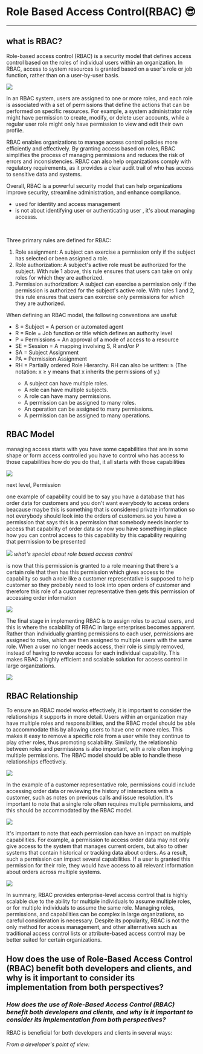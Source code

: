 <h1>Role Based Access Control(RBAC) 😎</h1>
<hr>
<h2>what is RBAC?</h2>

<p>Role-based access control (RBAC) is a security model that defines access control based on the roles of individual users within an organization. In RBAC, access to system resources is granted based on a user's role or job function, rather than on a user-by-user basis.</p>
<img src="assets/R.jpeg" />
<p>
In an RBAC system, users are assigned to one or more roles, and each role is associated with a set of permissions that define the actions that can be performed on specific resources. For example, a system administrator role might have permission to create, modify, or delete user accounts, while a regular user role might only have permission to view and edit their own profile.

RBAC enables organizations to manage access control policies more efficiently and effectively. By granting access based on roles, RBAC simplifies the process of managing permissions and reduces the risk of errors and inconsistencies. RBAC can also help organizations comply with regulatory requirements, as it provides a clear audit trail of who has access to sensitive data and systems.

Overall, RBAC is a powerful security model that can help organizations improve security, streamline administration, and enhance compliance.</p>
         <ul>
         <li>used for identity and access management</li>
         <li> is not about identifying user or authenticating user , it's about managing accesss.</li>
         </ul>
         <br>
         <p>Three primary rules are defined for RBAC:</p>
         <ol>
         <li>Role assignment: A subject can exercise a permission only if the subject has selected or been assigned a role.</li>
         <li>Role authorization: A subject's active role must be authorized for the subject. With rule 1 above, this rule ensures that users can take on only roles for which they are authorized.</li>
         <li>Permission authorization: A subject can exercise a permission only if the permission is authorized for the subject's active role. With rules 1 and 2, this rule ensures that users can exercise only permissions for which they are authorized.</li>
         </ol>
         <p>When defining an RBAC model, the following conventions are useful:</p>
         <uL>
         <li>S = Subject = A person or automated agent</li>
         <li>R = Role = Job function or title which defines an authority level</li>
         <li>P = Permissions = An approval of a mode of access to a resource</li>
         <li>SE = Session = A mapping involving S, R and/or P</li>
         <li>SA = Subject Assignment</li>
         <li>PA = Permission Assignment</li>
         <li>RH = Partially ordered Role Hierarchy. RH can also be written: ≥ (The notation: x ≥ y means that x inherits the permissions of y.)
</li>
<ul>
     <li>A subject can have multiple roles.</li>
     <li>A role can have multiple subjects.</li>
     <li>A role can have many permissions.
</li>
     <li>A permission can be assigned to many roles.</li>
     <li>An operation can be assigned to many permissions.</li>
     <li>A permission can be assigned to many operations.</li>
</ul>
         </ul>
         <h2>RBAC Model </h2>
         <p>managing access starts with you have some capabilities that are in some shape or form access controlled you have to control who has access
   to those capabilities how do you do that, it all starts with those capabilities</p>
   <img src="assets/cap-model.png" /><p>next level,
             Permission</P>
             <p>one example of capability could be to say you have a database that has order data for customers and you don't want everybody
    to access orders beacause maybe this is something that is considered private information so not everybody should look into the
    orders of customers.so you have a permission that says this is a permission that somebody needs inorder to access that
   capability of order data so now you have something in place how you can control access to this capability by this capability requiring 
   that permission to be presented </p>
   <img src="assets/per-model.png" />
   <em>what's special about role based access control</em><p>is now that this permission is granted to a role meaning that
    there's a certain role that then has this permission which gives access to the capability so such a role like a customer representative
    is supposed to help customer so they probably need to look into open orders of customer and therefore this role of a customer representative then gets this permission of accessing order information</p>
      <img src="assets/role-model.png" />
    <p>The final stage in implementing RBAC is to assign roles to actual users, and this is where the scalability of RBAC in large enterprises becomes apparent. Rather than individually granting permissions to each user, permissions are assigned to roles, which are then assigned to multiple users with the same role. When a user no longer needs access, their role is simply removed, instead of having to revoke access for each individual capability. This makes RBAC a highly efficient and scalable solution for access control in large organizations.</p>
      <img src="assets/user-model.png" />
      <h2>RBAC Relationship</h2>
      <p>To ensure an RBAC model works effectively, it is important to consider the relationships it supports in more detail. Users within an organization may have multiple roles and responsibilities, and the RBAC model should be able to accommodate this by allowing users to have one or more roles. This makes it easy to remove a specific role from a user while they continue to play other roles, thus promoting scalability. Similarly, the relationship between roles and permissions is also important, with a role often implying multiple permissions. The RBAC model should be able to handle these relationships effectively.</p>
      <img src="assets/rel-role.png" />
      <p>In the example of a customer representative role, permissions could include accessing order data or reviewing the history of interactions with a customer, such as notes on previous calls and issue resolution. It's important to note that a single role often requires multiple permissions, and this should be accommodated by the RBAC model.</p>
      <img src="assets/permission-rel.png" />
      <p>It's important to note that each permission can have an impact on multiple capabilities. For example, a permission to access order data may not only give access to the system that manages current orders, but also to other systems that contain historical or tracking data about orders. As a result, such a permission can impact several capabilities. If a user is granted this permission for their role, they would have access to all relevant information about orders across multiple systems.</p>
      <img src="assets/capability-rel.png" />
      <p>In summary, RBAC provides enterprise-level access control that is highly scalable due to the ability for multiple individuals to assume multiple roles, or for multiple individuals to assume the same role. Managing roles, permissions, and capabilities can be complex in large organizations, so careful consideration is necessary. Despite its popularity, RBAC is not the only method for access management, and other alternatives such as traditional access control lists or attribute-based access control may be better suited for certain organizations.</p>
      <h2>How does the use of Role-Based Access Control (RBAC) benefit both developers and clients, and why is it important to consider its implementation from both perspectives?</h2>
      <h3><em>How does the use of Role-Based Access Control (RBAC) benefit both developers and clients, and why is it important to consider its implementation from both perspectives?</em></h3>
      <p>RBAC is beneficial for both developers and clients in several ways:</p>
      <p><i>

From a developer's point of view:</i></p>
